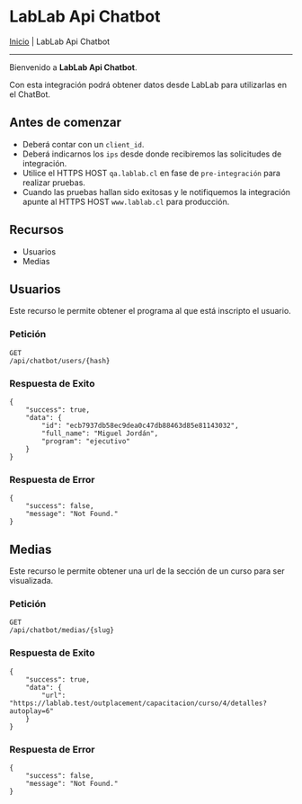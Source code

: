 # LabLab Api Chatbot

[Inicio](../../README.md) | LabLab Api Chatbot

---

Bienvenido a **LabLab Api Chatbot**.

Con esta integración podrá obtener datos desde LabLab para utilizarlas en el ChatBot.

## Antes de comenzar

- Deberá contar con un `client_id`.
- Deberá indicarnos los `ips` desde donde recibiremos las solicitudes de integración.
- Utilice el HTTPS HOST `qa.lablab.cl` en fase de `pre-integración` para realizar pruebas.
- Cuando las pruebas hallan sido exitosas y le notifiquemos la integración apunte al HTTPS HOST `www.lablab.cl` para producción.

## Recursos

- Usuarios
- Medias

## Usuarios

Este recurso le permite obtener el programa al que está inscripto el usuario.

### Petición

    GET
    /api/chatbot/users/{hash}

### Respuesta de Exito

    {
        "success": true,
        "data": {
            "id": "ecb7937db58ec9dea0c47db88463d85e81143032",
            "full_name": "Miguel Jordán",
            "program": "ejecutivo"
        }
    }

### Respuesta de Error

    {
        "success": false,
        "message": "Not Found."
    }

## Medias

Este recurso le permite obtener una url de la sección de un curso para ser visualizada.

### Petición

    GET
    /api/chatbot/medias/{slug}

### Respuesta de Exito

    {
        "success": true,
        "data": {
            "url": "https://lablab.test/outplacement/capacitacion/curso/4/detalles?autoplay=6"
        }
    }

### Respuesta de Error

    {
        "success": false,
        "message": "Not Found."
    }